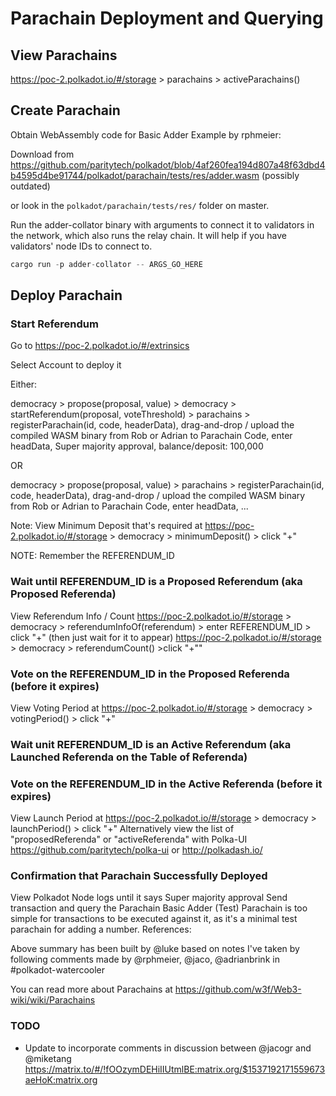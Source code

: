 # Parachain Deployment and Querying

## View Parachains

https://poc-2.polkadot.io/#/storage > parachains > activeParachains()

## Create Parachain

Obtain WebAssembly code for Basic Adder Example by rphmeier: 

Download from https://github.com/paritytech/polkadot/blob/4af260fea194d807a48f63dbd4b4595d4be91744/polkadot/parachain/tests/res/adder.wasm (possibly outdated)

or look in the `polkadot/parachain/tests/res/` folder on master.

Run the adder-collator binary with arguments to connect it to validators in the network, which also runs the relay chain. It will help if you have validators' node IDs to connect to.

```rust
cargo run -p adder-collator -- ARGS_GO_HERE
```

## Deploy Parachain

### Start Referendum
Go to https://poc-2.polkadot.io/#/extrinsics

Select Account to deploy it

Either:

democracy > propose(proposal, value) > democracy > startReferendum(proposal, voteThreshold) > parachains > registerParachain(id, code, headerData), drag-and-drop / upload the compiled WASM binary from Rob or Adrian to Parachain Code, enter headData, Super majority approval, balance/deposit: 100,000

OR

democracy > propose(proposal, value) > parachains > registerParachain(id, code, headerData), drag-and-drop / upload the compiled WASM binary from Rob or Adrian to Parachain Code, enter headData, ...

Note: View Minimum Deposit that's required at https://poc-2.polkadot.io/#/storage > democracy > minimumDeposit() > click "+"

NOTE: Remember the REFERENDUM_ID

### Wait until REFERENDUM_ID is a Proposed Referendum (aka Proposed Referenda)
View Referendum Info / Count
https://poc-2.polkadot.io/#/storage > democracy > referendumInfoOf(referendum) > enter REFERENDUM_ID > click "+" (then just wait for it to appear)
https://poc-2.polkadot.io/#/storage > democracy > referendumCount() >click "+""

### Vote on the REFERENDUM_ID in the Proposed Referenda (before it expires)
View Voting Period at https://poc-2.polkadot.io/#/storage > democracy > votingPeriod() > click "+"

### Wait unit REFERENDUM_ID is an Active Referendum (aka Launched Referenda on the Table of Referenda)

### Vote on the REFERENDUM_ID in the Active Referenda (before it expires)
View Launch Period at https://poc-2.polkadot.io/#/storage > democracy > launchPeriod() > click "+"
Alternatively view the list of "proposedReferenda" or "activeReferenda" with Polka-UI https://github.com/paritytech/polka-ui or http://polkadash.io/

### Confirmation that Parachain Successfully Deployed
View Polkadot Node logs until it says Super majority approval
Send transaction and query the Parachain
Basic Adder (Test) Parachain is too simple for transactions to be executed against it, as it's a minimal test parachain for adding a number.
References:

Above summary has been built by @luke based on notes I've taken by following comments made by @rphmeier, @jaco, @adrianbrink in #polkadot-watercooler


You can read more about Parachains at https://github.com/w3f/Web3-wiki/wiki/Parachains

### TODO
* Update to incorporate comments in discussion between @jacogr and @miketang https://matrix.to/#/!fOOzymDEHiIIUtmlBE:matrix.org/$1537192171559673aeHoK:matrix.org